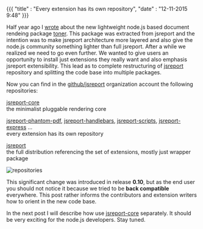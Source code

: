 {{{
    "title"    : "Every extension has its own repository",
    "date"     : "12-11-2015 9:48"
}}}

Half year ago I [wrote](http://jsreport.net/blog/jsreport-toner-for-nodejs) about the new lightweight node.js based document rendeing package [toner](https://github.com/jsreport/toner). This package was extracted from jsreport and the intention was to make jsreport architecture more layered and also give the node.js community something lighter than full jsreport. After a while we realized we need to go even further. We wanted to give users an opportunity to install just extensions they really want and also emphasis jsreport extensibility. This lead as to complete restructuring of [jsreport](https://github.com/jsreport/jsreport) repository and splitting the code base into multiple packages.

Now you can find in the [github/jsreport](https://github.com/jsreport) organization account the following repositories:

[jsreport-core](https://github.com/jsreport/jsreport-core)    
the minimalist pluggable rendering core

[jsreport-phantom-pdf](https://github.com/jsreport/jsreport-phantom-pdf), [jsreport-handlebars](https://github.com/jsreport/handlebars), [jsreport-scripts](https://github.com/jsreport/scripts), [jsreport-express](https://github.com/jsreport/express) ...    
every extension has its own repository

[jsreport](https://github.com/jsreport/jsreport)         
the full distribution referencing the set of extensions, mostly just wrapper package

![repositories](http://jsreport.net/blog/repositories.gif)


This significant change was introduced in release **0.10**, but as the end user you should not notice it because we tried to be **back compatible** everywhere. This post rather informs the contributors and extension writers how to orient in the new code base.

In the next post I will describe how use [jsreport-core](https://github.com/jsreport/jsreport-core)  separately. It should be very exciting for the node.js developers. Stay tuned.


